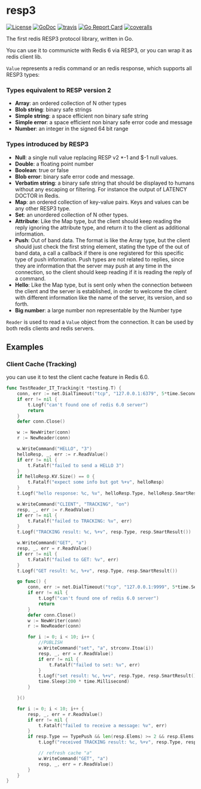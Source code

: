 # resp3

[![License](https://img.shields.io/:license-apache%202-blue.svg)](https://opensource.org/licenses/Apache-2.0) [![GoDoc](https://godoc.org/github.com/smallnest/resp3?status.png)](http://godoc.org/github.com/smallnest/resp3)  [![travis](https://travis-ci.org/smallnest/resp3.svg?branch=master)](https://travis-ci.org/smallnest/resp3) [![Go Report Card](https://goreportcard.com/badge/github.com/smallnest/resp3)](https://goreportcard.com/report/github.com/smallnest/resp3) [![coveralls](https://coveralls.io/repos/smallnest/resp3/badge.svg?branch=master&service=github)](https://coveralls.io/github/smallnest/resp3?branch=master) 

The first redis RESP3 protocol library, written in Go.

You can use it to communicte with Redis 6 via RESP3, or you can wrap it as redis client lib.

`Value` represents a redis command or an redis response, which supports all RESP3 types:

### Types equivalent to RESP version 2

- **Array**: an ordered collection of N other types
- **Blob string**: binary safe strings
- **Simple string**: a space efficient non binary safe string
- **Simple error**: a space efficient non binary safe error code and message
- **Number**: an integer in the signed 64 bit range

### Types introduced by RESP3

- **Null**: a single null value replacing RESP v2 *-1 and $-1 null values.
- **Double**: a floating point number
- **Boolean**: true or false
- **Blob error**: binary safe error code and message.
- **Verbatim string**: a binary safe string that should be displayed to humans without any escaping or filtering. For instance the output of LATENCY DOCTOR in Redis.
- **Map**: an ordered collection of key-value pairs. Keys and values can be any other RESP3 type.
- **Set**: an unordered collection of N other types.
- **Attribute**: Like the Map type, but the client should keep reading the reply ignoring the attribute type, and return it to the client as additional information.
- **Push**: Out of band data. The format is like the Array type, but the client should just check the first string element, stating the type of the out of band data, a call a callback if there is one registered for this specific type of push information. Push types are not related to replies, since they are information that the server may push at any time in the connection, so the client should keep reading if it is reading the reply of a command.
- **Hello**: Like the Map type, but is sent only when the connection between the client and the server is established, in order to welcome the client with different information like the name of the server, its version, and so forth.
- **Big number**: a large number non representable by the Number type

`Reader` is used to read a `Value` object from the connection. It can be used by both redis clients and redis servers.

## Examples

### Client Cache (Tracking)

you can use it to test the client cache feature in Redis 6.0.

```go
func TestReader_IT_Tracking(t *testing.T) {
	conn, err := net.DialTimeout("tcp", "127.0.0.1:6379", 5*time.Second)
	if err != nil {
		t.Logf("can't found one of redis 6.0 server")
		return
	}
	defer conn.Close()

	w := NewWriter(conn)
	r := NewReader(conn)

	w.WriteCommand("HELLO", "3")
	helloResp, _, err := r.ReadValue()
	if err != nil {
		t.Fatalf("failed to send a HELLO 3")
	}
	if helloResp.KV.Size() == 0 {
		t.Fatalf("expect some info but got %+v", helloResp)
	}
	t.Logf("hello response: %c, %v", helloResp.Type, helloResp.SmartResult())

	w.WriteCommand("CLIENT", "TRACKING", "on")
	resp, _, err := r.ReadValue()
	if err != nil {
		t.Fatalf("failed to TRACKING: %v", err)
	}
	t.Logf("TRACKING result: %c, %+v", resp.Type, resp.SmartResult())

	w.WriteCommand("GET", "a")
	resp, _, err = r.ReadValue()
	if err != nil {
		t.Fatalf("failed to GET: %v", err)
	}
	t.Logf("GET result: %c, %+v", resp.Type, resp.SmartResult())

	go func() {
		conn, err := net.DialTimeout("tcp", "127.0.0.1:9999", 5*time.Second)
		if err != nil {
			t.Logf("can't found one of redis 6.0 server")
			return
		}
		defer conn.Close()
		w := NewWriter(conn)
		r := NewReader(conn)

		for i := 0; i < 10; i++ {
			//PUBLISH
			w.WriteCommand("set", "a", strconv.Itoa(i))
			resp, _, err = r.ReadValue()
			if err != nil {
				t.Fatalf("failed to set: %v", err)
			}
			t.Logf("set result: %c, %+v", resp.Type, resp.SmartResult())
			time.Sleep(200 * time.Millisecond)
		}

	}()

	for i := 0; i < 10; i++ {
		resp, _, err = r.ReadValue()
		if err != nil {
			t.Fatalf("failed to receive a message: %v", err)
		}
		if resp.Type == TypePush && len(resp.Elems) >= 2 && resp.Elems[0].SmartResult().(string) == "invalidate" {
			t.Logf("received TRACKING result: %c, %+v", resp.Type, resp.SmartResult())

			// refresh cache "a"
			w.WriteCommand("GET", "a")
			resp, _, err = r.ReadValue()
		}
	}
}
```